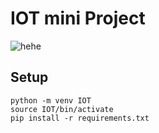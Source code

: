 # IOT mini Project

![hehe](https://memeies.herokuapp.com/farming)

## Setup

```
python -m venv IOT
source IOT/bin/activate
pip install -r requirements.txt
```

